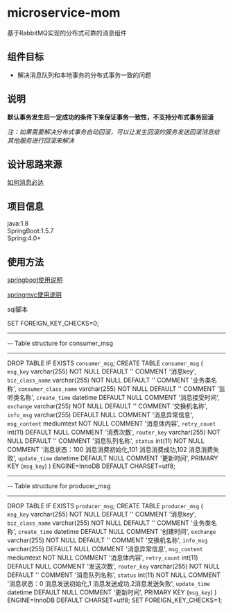 # microservice-mom

基于RabbitMQ实现的分布式可靠的消息组件


## 组件目标
* 解决消息队列和本地事务的分布式事务一致的问题

## 说明

**默认事务发生后一定成功的条件下来保证事务一致性，不支持分布式事务回滚** 

*注：如果需要解决分布式事务自动回滚，可以让发生回滚的服务发送回滚消息给   
其他服务进行回滚来解决*



## 设计思路来源
[如何消息必达](https://mp.weixin.qq.com/s?__biz=MjM5ODYxMDA5OQ==&mid=2651959966&idx=1&sn=068a2866dcc49335d613d75c4a5d1b17&chksm=bd2d07428a5a8e54162ad8ea8e1e9302dfaeb664cecc453bd16a5f299820755bd2e1e0e17b60&scene=21#wechat_redirect) 

## 项目信息
java:1.8   
SpringBoot:1.5.7  
Spring:4.0+  


## 使用方法

[springboot使用说明](https://github.com/yonyou-auto-dev/microservice-mom/blob/dev/springbootdemo.md)

[springmvc使用说明](https://github.com/yonyou-auto-dev/microservice-mom/blob/dev/Springmvc.md)

sql脚本

SET FOREIGN_KEY_CHECKS=0;

-- ----------------------------
-- Table structure for consumer_msg
-- ----------------------------
DROP TABLE IF EXISTS `consumer_msg`;
CREATE TABLE `consumer_msg` (
  `msg_key` varchar(255) NOT NULL DEFAULT '' COMMENT '消息key',
  `biz_class_name` varchar(255) NOT NULL DEFAULT '' COMMENT '业务类名称',
  `consumer_class_name` varchar(255) NOT NULL DEFAULT '' COMMENT '监听类名称',
  `create_time` datetime DEFAULT NULL COMMENT '消息接受时间',
  `exchange` varchar(255) NOT NULL DEFAULT '' COMMENT '交换机名称',
  `info_msg` varchar(255) DEFAULT NULL COMMENT '消息异常信息',
  `msg_content` mediumtext NOT NULL COMMENT '消息体内容',
  `retry_count` int(11) DEFAULT NULL COMMENT '消费次数',
  `router_key` varchar(255) NOT NULL DEFAULT '' COMMENT '消息队列名称',
  `status` int(11) NOT NULL  COMMENT '消息状态：100 消息消费初始化,101 消息消费成功,102 消息消费失败',
  `update_time` datetime DEFAULT NULL COMMENT '更新时间',
  PRIMARY KEY (`msg_key`)
) ENGINE=InnoDB DEFAULT CHARSET=utf8;

-- ----------------------------
-- Table structure for producer_msg
-- ----------------------------
DROP TABLE IF EXISTS `producer_msg`;
CREATE TABLE `producer_msg` (
  `msg_key` varchar(255) NOT NULL DEFAULT '' COMMENT '消息key',
  `biz_class_name` varchar(255) NOT NULL DEFAULT '' COMMENT '业务类名称',
  `create_time` datetime DEFAULT NULL COMMENT '创建时间',
  `exchange` varchar(255) NOT NULL DEFAULT '' COMMENT '交换机名称',
  `info_msg` varchar(255) DEFAULT NULL COMMENT '消息异常信息',
  `msg_content` mediumtext NOT NULL COMMENT '消息体内容',
  `retry_count` int(11) DEFAULT NULL COMMENT '发送次数',
  `router_key` varchar(255) NOT NULL DEFAULT '' COMMENT '消息队列名称',
  `status` int(11) NOT NULL COMMENT '消息状态：0 消息发送初始化,1 消息发送成功,2消息发送失败',
  `update_time` datetime DEFAULT NULL COMMENT '更新时间',
  PRIMARY KEY (`msg_key`)
) ENGINE=InnoDB DEFAULT CHARSET=utf8;
SET FOREIGN_KEY_CHECKS=1;

